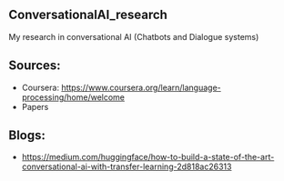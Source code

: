 ## ConversationalAI_research

My research in conversational AI (Chatbots and Dialogue systems)


## Sources:

- Coursera: https://www.coursera.org/learn/language-processing/home/welcome
- Papers


## Blogs:

- https://medium.com/huggingface/how-to-build-a-state-of-the-art-conversational-ai-with-transfer-learning-2d818ac26313

